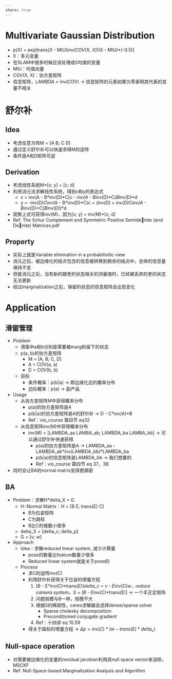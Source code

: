 ```yaml
---
share: true
---
```

# Multivariate Gaussian Distribution
- p(X) = exp[trans(X - MIU)*inv(COV(X, X))*(X - MIU)*(-0.5)]
- X：多元变量
- 在SLAM中很多时候应该处理成0均值的变量
- MIU：均值向量
- COV(X, X)：协方差矩阵
- 信息矩阵，LAMBDA = inv(COV) → 信息矩阵的元素如果为零表明其代表的变量不相关

# 舒尔补
## Idea
- 考虑任意方阵M = [A B; C D]
- 通过定义舒尔补可以快速求得M的逆阵
- 条件是A和D矩阵可逆

## Derivation
- 考虑线性系统M*[x; y] = [c; d]
- 利用消元法求解线性系统，得到x和y的表达式
	- x = inv(A - B*inv(D)*C)*c - inv(A - B*inv(D)*C)*B*inv(D)*d
	- y = -inv(D)*C*inv(A - B*inv(D)*C)*c + (inv(D) + 
      inv(D)*C*inv(A - B*inv(D)*C)*B*inv(D))*d
- 观察上式可获得inv(M)，因为[x; y] = inv(M)*[c; d]
- Ref: The Schur Complement and Symmetric Positive Semidenite (and Denite) Matrices.pdf

## Property
- 实际上就是Variable elimination in a probabilisitic view
- 消元之后，被边缘化的结点包含的信息被转移到剩余的结点中，总体的信息量保持不变
- 但是消元之后，当有新的跟老的状态相关的测量值时，已经被丢弃的老的状态无法更新
- 经过marginalization之后，保留的状态的信息矩阵会出现变化

# Application
## 滑窗管理
- Problem
	- 滑窗中a和b分别是需要被marg和留下的状态
	- p(a, b)的协方差矩阵
		- M = [A, B; C, D]
		- A = COV(a, a)
		- D = COV(b, b)
	- 目标
		- 条件概率：p(b|a) → 即边缘化后的概率分布
		- 边际概率：p(a) → 副产品
- Usage
	- 从协方差矩阵M中获得概率分布
		- p(a)的协方差矩阵是A
		- p(b|a)的协方差矩阵是A的舒尔补 → D - C*inv(A)*B
		- Ref：vio_course 第四节 eq32
	- 从信息矩阵inv(M)中获得概率分布
		- inv(M) = [LAMBDA_aa LAMBA_ab; 
                LAMBDA_ba LAMBA_bb] → 可以通过舒尔补快速获得
            - p(a)的协方差矩阵是A → LAMBDA_aa - LAMBDA_ab*inv(LAMBDA_bb)*LAMBDA_ba
            - p(b|a)的信息矩阵是LAMBDA_bb → 我们想要的
            - Ref：vio_course 第四节 eq 37，38
- 同时会让BA的normal matrix变得更稠密

## BA
- Problem：求解H*delta_X = G
	- H: Normal Matrix：H = [B E; trans(E) C]
		- B为位姿矩阵
		- C为路标
		- B比C的维数小很多
	- delta_X = [delta_c; delta_p]
	- G = [v; w]
- Approach
	- Idea：求解reduced linear system, 减少计算量
		- pose的数量比feature数量少很多
		- Reduced linear system就是关于pose的
	- Process
		- 求C的逆阵inv(C)
		- 利用舒尔补获得关于位姿的增量方程
			1. [B - E*inv(C)*trans(E)]*delta_c = v - E*inv(C)*w，reduce camera system。S = [B - E*inv(C)*trans(E)] → 一个半正定矩阵
			2. 问题规模与B一样，规模不大
			3. 根据S的稀疏性，ceres求解器会选择dense/sparse solver
				- Sparse cholesky decomposition
				- Preconditioned conjugate gradient
			4. Ref：十四讲 eq 10.59
		- 得关于路标的增量方程 → $\Delta p = inv(C)*(w - trans(E)*delta_c)$
## Null-space operation
- 对需要被边缘化的变量的residual jacobian利用其null space vector来消除，MSCKF
- Ref: Null-Space-based Marginalization Analysis and Algorithm